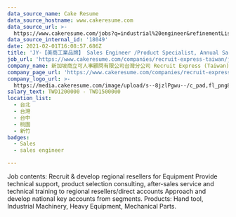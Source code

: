 ```yaml
---
data_source_name: Cake Resume
data_source_hostname: www.cakeresume.com
data_source_url: >-
  https://www.cakeresume.com/jobs?q=industrial%20engineer&refinementList%5Blang_name%5D%5B0%5D=English&refinementList%5Bsalary_type%5D=per_year
data_source_internal_id: '18049'
date: 2021-02-01T16:08:57.686Z
title: 'JY-【美商工業品牌】 Sales Engineer /Product Specialist, Annual Salary above 1.2M'
job_url: 'https://www.cakeresume.com/companies/recruit-express-taiwan/jobs/5425b3'
company_name: 新加坡商立可人事顧問有限公司台灣分公司 Recruit Express (Taiwan)
company_page_url: 'https://www.cakeresume.com/companies/recruit-express-taiwan'
company_logo_url: >-
  https://media.cakeresume.com/image/upload/s--8jzlPgwu--/c_pad,fl_png8,h_200,w_200/v1566176619/pxugexvfcc68sz5kf2sn.png
salary_text: TWD1200000 - TWD1500000
location_list:
  - 台北
  - 台灣
  - 台中
  - 桃園
  - 新竹
badges:
  - Sales
  - sales engineer

---
```


Job contents: Recruit & develop regional resellers for Equipment Provide technical support, product selection consulting, after-sales service and technical training to regional resellers/direct accounts Approach and develop national key accounts from segments. Products: Hand tool, Industrial Machinery, Heavy Equipment, Mechanical Parts.